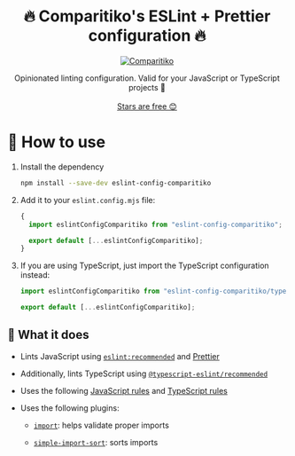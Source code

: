 <h1 align="center">
  🔥 Comparitiko's ESLint + Prettier configuration 🔥
</h1>

<p align="center">
    <a href="https://github.com/Comparitiko"><img src="https://img.shields.io/badge/Comparitiko-green.svg?style=flat-square" alt="Comparitiko"/></a>
</p>

<p align="center">
  Opinionated linting configuration. Valid for your JavaScript or TypeScript projects 🤟
  <br />
	<br />
	<a href="https://github.com/Comparitiko/eslint-config-comparitiko/stargazers">Stars are free 😊</a>

</p>

# 👀 How to use

1. Install the dependency
   ```bash
   npm install --save-dev eslint-config-comparitiko
   ```
2. Add it to your `eslint.config.mjs` file:

   ```js
   {
     import eslintConfigComparitiko from "eslint-config-comparitiko";

     export default [...eslintConfigComparitiko];
   }
   ```

3. If you are using TypeScript, just import the TypeScript configuration instead:

   ```js
   import eslintConfigComparitiko from "eslint-config-comparitiko/typescript";

   export default [...eslintConfigComparitiko];
   ```

## 🤔 What it does

- Lints JavaScript using [`eslint:recommended`](https://eslint.org/docs/latest/user-guide/configuring/configuration-files#using-eslintrecommended) and [Prettier](https://prettier.io/)
- Additionally, lints TypeScript using [`@typescript-eslint/recommended`](https://typescript-eslint.io/docs/linting/configs)
- Uses the following [JavaScript rules](https://github.com/Comparitiko/eslint-config-comparitiko/blob/main/eslint.config.mjs) and [TypeScript rules](https://github.com/Comparitiko/eslint-config-comparitiko/blob/main/typescript.js)
- Uses the following plugins:

  - [`import`](https://github.com/import-js/eslint-plugin-import/): helps validate proper imports

  - [`simple-import-sort`](https://github.com/lydell/eslint-plugin-simple-import-sort/): sorts imports
